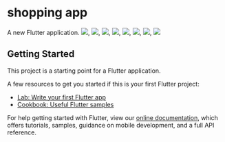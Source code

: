 # shopping app

A new Flutter application.
![](https://github.com/ElGenius-developer/shopping-app-with-bloc/blob/main/screenshots/1.jpg),
![](https://github.com/ElGenius-developer/shopping-app-with-bloc/blob/main/screenshots/2.jpg),
![](https://github.com/ElGenius-developer/shopping-app-with-bloc/blob/main/screenshots/3.jpg),
![](https://github.com/ElGenius-developer/shopping-app-with-bloc/blob/main/screenshots/4.jpg),
![](https://github.com/ElGenius-developer/shopping-app-with-bloc/blob/main/screenshots/5.jpg),
![](https://github.com/ElGenius-developer/shopping-app-with-bloc/blob/main/screenshots/6.jpg),
![](https://github.com/ElGenius-developer/shopping-app-with-bloc/blob/main/screenshots/7.jpg),
![](https://github.com/ElGenius-developer/shopping-app-with-bloc/blob/main/screenshots/8.jpg)
## Getting Started

This project is a starting point for a Flutter application.

A few resources to get you started if this is your first Flutter project:

- [Lab: Write your first Flutter app](https://flutter.dev/docs/get-started/codelab)
- [Cookbook: Useful Flutter samples](https://flutter.dev/docs/cookbook)

For help getting started with Flutter, view our
[online documentation](https://flutter.dev/docs), which offers tutorials,
samples, guidance on mobile development, and a full API reference.
